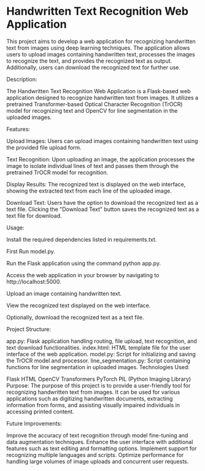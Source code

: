 # Handwritten Text Recognition Web Application
This project aims to develop a web application for recognizing handwritten text from images using deep learning techniques. The application allows users to upload images containing handwritten text, processes the images to recognize the text, and provides the recognized text as output. Additionally, users can download the recognized text for further use.

Description:

The Handwritten Text Recognition Web Application is a Flask-based web application designed to recognize handwritten text from images. It utilizes a pretrained Transformer-based Optical Character Recognition (TrOCR) model for recognizing text and OpenCV for line segmentation in the uploaded images.

Features:

Upload Images: Users can upload images containing handwritten text using the provided file upload form.

Text Recognition: Upon uploading an image, the application processes the image to isolate individual lines of text and passes them through the pretrained TrOCR model for recognition.

Display Results: The recognized text is displayed on the web interface, showing the extracted text from each line of the uploaded image.

Download Text: Users have the option to download the recognized text as a text file. Clicking the "Download Text" button saves the recognized text as a text file for download.

Usage:

Install the required dependencies listed in requirements.txt.

First Run model.py.

Run the Flask application using the command python app.py.

Access the web application in your browser by navigating to http://localhost:5000.

Upload an image containing handwritten text.

View the recognized text displayed on the web interface.

Optionally, download the recognized text as a text file.

Project Structure:

app.py: Flask application handling routing, file upload, text recognition, and text download functionalities.
index.html: HTML template file for the user interface of the web application.
model.py: Script for initializing and saving the TrOCR model and processor.
line_segmentation.py: Script containing functions for line segmentation in uploaded images.
Technologies Used:

Flask
HTML
OpenCV
Transformers
PyTorch
PIL (Python Imaging Library)
Purpose:
The purpose of this project is to provide a user-friendly tool for recognizing handwritten text from images. It can be used for various applications such as digitizing handwritten documents, extracting information from forms, and assisting visually impaired individuals in accessing printed content.

Future Improvements:

Improve the accuracy of text recognition through model fine-tuning and data augmentation techniques.
Enhance the user interface with additional features such as text editing and formatting options.
Implement support for recognizing multiple languages and scripts.
Optimize performance for handling large volumes of image uploads and concurrent user requests.
